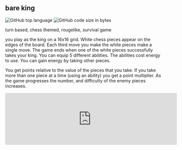## bare king
![GitHub top language](https://img.shields.io/github/languages/top/ollielynas/Chess)
![GitHub code size in bytes](https://img.shields.io/github/languages/code-size/ollielynas/Chess)
<!-- STAR ICON -->

<!-- META A turn based, chess themed, rougelike, survival game made with rust META -->
turn based, chess themed, rougelike, survival game

you play as the king on a 16x16 grid. White chess pieces appear on the edges of the board. Each third move you make the white pieces make a single move. The game ends when one of the white pieces successfully takes your king. 
You can equip 5 different abilities. The abilities cost energy to use. You can gain energy by taking other pieces. 

You get points relative to the value of the pieces that you take. If you take more than one piece at a time (using an ability) you get a point multiplier. As the game progresses the number, and difficulty of the enemy pieces increases. 

<iframe frameborder="0" src="https://itch.io/embed/1964289?linkback=true&amp;border_color=4f3f3f" width="552" height="167"><a href="https://ollie-lynas.itch.io/bare-king">Bare King by Ollie lynas</a></iframe>
<!-- LAST EDITED 1699416469 LAST EDITED-->